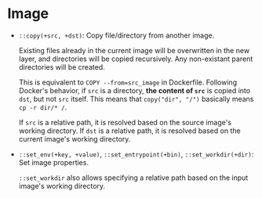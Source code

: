# Image

- <a name="copy"></a>`::copy(+src, +dst)`: Copy file/directory from another image.

  Existing files already in the current image will be overwritten in the new layer, and directories will be copied recursively. Any non-existant parent directories will be created.

  This is equivalent to `COPY --from=src_image` in Dockerfile. Following Docker's behavior, if `src` is a directory, **the content of `src`** is copied into `dst`, but not `src` itself. This means that `copy("dir", "/")` basically means `cp -r dir/* /`.

  If `src` is a relative path, it is resolved based on the source image's working directory. If `dst` is a relative path, it is resolved based on the current image's working directory.

- <a name="simple-set"></a>`::set_env(+key, +value)`, `::set_entrypoint(+bin)`, `::set_workdir(+dir)`: Set image properties.

  `::set_workdir` also allows specifying a relative path based on the input image's working directory.
